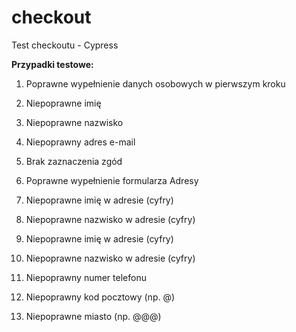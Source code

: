 # checkout

Test checkoutu - Cypress

**Przypadki testowe:**

1. Poprawne wypełnienie danych osobowych w pierwszym kroku

2. Niepoprawne imię

3. Niepoprawne nazwisko

4. Niepoprawny adres e-mail

5. Brak zaznaczenia zgód

6. Poprawne wypełnienie formularza Adresy

7. Niepoprawne imię w adresie (cyfry)

8. Niepoprawne nazwisko w adresie (cyfry)

9. Niepoprawne imię w adresie (cyfry)

10. Niepoprawne nazwisko w adresie (cyfry)

11. Niepoprawny numer telefonu

12. Niepoprawny kod pocztowy (np. @)

13. Niepoprawne miasto (np. @@@)